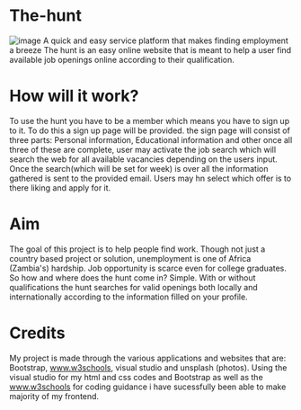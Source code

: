 # The-hunt
![image](https://user-images.githubusercontent.com/56962721/68271363-3194fd00-009b-11ea-98b9-7b33c0ddf2ca.png)
A quick and easy service platform that makes finding employment a breeze
The hunt is an easy online website that is meant to help a user find available job openings online according to their qualification.
# How will it work?
To use the hunt you have to be a member which means you have to sign up to it. To do this a sign up page will be provided. the sign page will consist of three parts: Personal information, Educational information and other once all three of these are complete, user may activate the job search which will search the web for all available vacancies depending on the users input. Once the search(which will be set for  week) is over all the information gathered is sent to the provided email. Users may hn select which offer is to there liking and apply for it.

# Aim
The goal of this project is to help people find work. Though not just a country based project or solution, unemployment is one of Africa (Zambia's) hardship. Job opportunity is scarce even for college graduates. So how and where does the hunt come in? Simple. With or without qualifications the hunt searches for valid openings both locally and internationally according to the information filled on your profile.
# Credits
My project is made through the various applications and websites that are:
Bootstrap,
www.w3schools,
visual studio and
unsplash (photos).
Using the visual studio for my html and css codes and Bootstrap as well as the www.w3schools for coding guidance i have sucessfully been able to make majority of my frontend.

